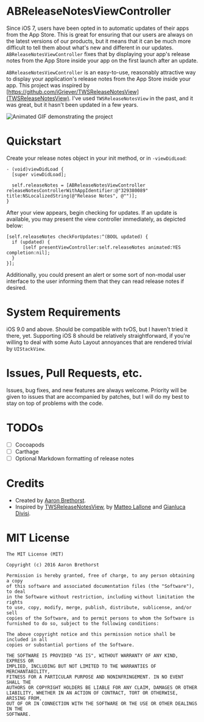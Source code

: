ABReleaseNotesViewController
====

Since iOS 7, users have been opted in to automatic updates of their apps from the App Store. This is great for ensuring that our users are always on the latest versions of our products, but it means that it can be much more difficult to tell them about what's new and different in our updates. `ABReleaseNotesViewController` fixes that by displaying your app's release notes from the App Store inside your app on the first launch after an update.

`ABReleaseNotesViewController` is an easy-to-use, reasonably attractive way to display your application's release notes from the App Store inside your app. This project was inspired by [https://github.com/iGriever/TWSReleaseNotesView](TWSReleaseNotesView). I've used `TWSReleaseNotesView` in the past, and it was great, but it hasn't been updated in a few years.

![Animated GIF demonstrating the project](http://i.imgur.com/wgwhOY8.gif)

Quickstart
====

Create your release notes object in your init method, or in `-viewDidLoad`:

    - (void)viewDidLoad {
      [super viewDidLoad];
  
      self.releaseNotes = [ABReleaseNotesViewController releaseNotesControllerWithAppIdentifier:@"329380089" title:NSLocalizedString(@"Release Notes", @"")];
    }

After your view appears, begin checking for updates. If an update is available, you may present the view controller immediately, as depicted below:

    [self.releaseNotes checkForUpdates:^(BOOL updated) {
      if (updated) {
          [self presentViewController:self.releaseNotes animated:YES completion:nil];
      }
    }];

Additionally, you could present an alert or some sort of non-modal user interface to the user informing them that they can read release notes if desired.

System Requirements
====

iOS 9.0 and above. Should be compatible with tvOS, but I haven't tried it there, yet. Supporting iOS 8 should be relatively straightforward, if you're willing to deal with some Auto Layout annoyances that are rendered trivial by `UIStackView`.

Issues, Pull Requests, etc.
====

Issues, bug fixes, and new features are always welcome. Priority will be given to issues that are accompanied by patches, but I will do my best to stay on top of problems with the code.

TODOs
====

- [ ] Cocoapods
- [ ] Carthage
- [ ] Optional Markdown formatting of release notes

Credits
====

* Created by [Aaron Brethorst](http://www.twitter.com/aaronbrethorst).
* Inspired by [TWSReleaseNotesView](https://github.com/iGriever/TWSReleaseNotesView), by [Matteo Lallone](https://twitter.com/iGriever) and [Gianluca Divisi](https://twitter.com/gianlucadivisi).

MIT License
====

    The MIT License (MIT)

    Copyright (c) 2016 Aaron Brethorst

    Permission is hereby granted, free of charge, to any person obtaining a copy
    of this software and associated documentation files (the "Software"), to deal
    in the Software without restriction, including without limitation the rights
    to use, copy, modify, merge, publish, distribute, sublicense, and/or sell
    copies of the Software, and to permit persons to whom the Software is
    furnished to do so, subject to the following conditions:

    The above copyright notice and this permission notice shall be included in all
    copies or substantial portions of the Software.

    THE SOFTWARE IS PROVIDED "AS IS", WITHOUT WARRANTY OF ANY KIND, EXPRESS OR
    IMPLIED, INCLUDING BUT NOT LIMITED TO THE WARRANTIES OF MERCHANTABILITY,
    FITNESS FOR A PARTICULAR PURPOSE AND NONINFRINGEMENT. IN NO EVENT SHALL THE
    AUTHORS OR COPYRIGHT HOLDERS BE LIABLE FOR ANY CLAIM, DAMAGES OR OTHER
    LIABILITY, WHETHER IN AN ACTION OF CONTRACT, TORT OR OTHERWISE, ARISING FROM,
    OUT OF OR IN CONNECTION WITH THE SOFTWARE OR THE USE OR OTHER DEALINGS IN THE
    SOFTWARE.

